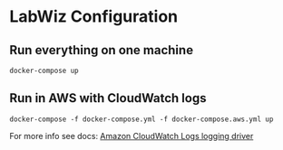 # LabWiz Configuration

## Run everything on one machine

```terminal
docker-compose up
```

## Run in AWS with CloudWatch logs

```terminal
docker-compose -f docker-compose.yml -f docker-compose.aws.yml up
```

For more info see docs: [Amazon CloudWatch Logs logging driver
](https://docs.docker.com/config/containers/logging/awslogs/)
